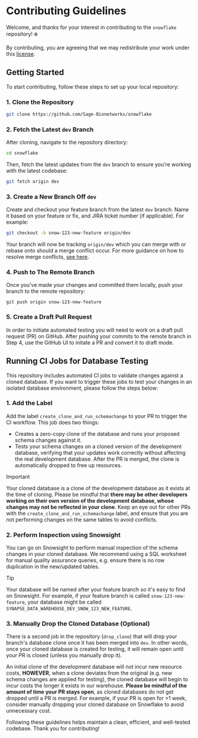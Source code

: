 # Contributing Guidelines

Welcome, and thanks for your interest in contributing to the `snowflake` repository! :snowflake:

By contributing, you are agreeing that we may redistribute your work under this [license](https://github.com/Sage-Bionetworks/snowflake/tree/snow-90-auto-db-clone?tab=License-1-ov-file#).

## Getting Started

To start contributing, follow these steps to set up your local repository:

### 1. Clone the Repository

```bash
git clone https://github.com/Sage-Bionetworks/snowflake
```

### 2. Fetch the Latest `dev` Branch

After cloning, navigate to the repository directory:

```bash
cd snowflake
```

Then, fetch the latest updates from the `dev` branch to ensure you’re working with the latest codebase:

```bash
git fetch origin dev
```

### 3. Create a New Branch Off `dev`

Create and checkout your feature branch from the latest `dev` branch. Name it based on your feature or fix, and JIRA ticket number (if applicable). For example:

```bash
git checkout -b snow-123-new-feature origin/dev
```

Your branch will now be tracking `origin/dev` which you can merge with or rebase onto should a merge conflict occur. For more guidance
on how to resolve merge conflicts, [see here](https://docs.github.com/en/pull-requests/collaborating-with-pull-requests/addressing-merge-conflicts/about-merge-conflicts#resolving-merge-conflicts).

### 4. Push to The Remote Branch

Once you've made your changes and committed them locally, push your branch to the remote repository:

```
git push origin snow-123-new-feature
```

### 5. Create a Draft Pull Request

In order to initiate automated testing you will need to work on a draft pull request (PR) on GitHub. After pushing your commits to
the remote branch in Step 4, use the GitHub UI to initate a PR and convert it to draft mode.

## Running CI Jobs for Database Testing

This repository includes automated CI jobs to validate changes against a cloned database. If you want to trigger these jobs to test your changes in an isolated database environment, please follow the steps below:

### 1. Add the Label

Add the label `create_clone_and_run_schemachange` to your PR to trigger the CI workflow. This job does two things:

* Creates a zero-copy clone of the database and runs your proposed schema changes against it.
* Tests your schema changes on a cloned version of the development database, verifying that your updates work correctly without
affecting the real development database. After the PR is merged, the clone is automatically dropped to free up resources.

> [!IMPORTANT]
> Your cloned database is a clone of the development database as it exists at the time of cloning. Please be mindful that **there may be
> other developers working on their own version of the development database, whose changes may not be reflected in your clone**. Keep an
> eye out for other PRs with the `create_clone_and_run_schemachange` label, and ensure that you are not performing changes on the
> same tables to avoid conflicts.

### 2. Perform Inspection using Snowsight

You can go on Snowsight to perform manual inspection of the schema changes in your cloned database. We recommend using a SQL worksheet for manual quality assurance queries, e.g. ensure there is no row duplication in the new/updated tables.

> [!TIP]
> Your database will be named after your feature branch so it's easy to find on Snowsight. For example, if your feature branch is called
> `snow-123-new-feature`, your database might be called `SYNAPSE_DATA_WAREHOUSE_DEV_SNOW_123_NEW_FEATURE`.

### 3. Manually Drop the Cloned Database (Optional)

There is a second job in the repository (`drop_clone`) that will drop your branch's database clone once it has been merged into `dev`.
In other words, once your cloned database is created for testing, it will remain open until your PR is closed (unless you manually drop it).

An initial clone of the development database will not incur new resource costs, **HOWEVER**, when a clone deviates from the original
(e.g. new schema changes are applied for testing), the cloned database will begin to incur costs the longer it exists in our warehouse.
**Please be mindful of the amount of time your PR stays open**, as cloned databases do not get dropped until a PR is merged. For example, if your PR is open for >1 week, consider manually dropping your cloned database on Snowflake to avoid unnecessary cost.

Following these guidelines helps maintain a clean, efficient, and well-tested codebase. Thank you for contributing!